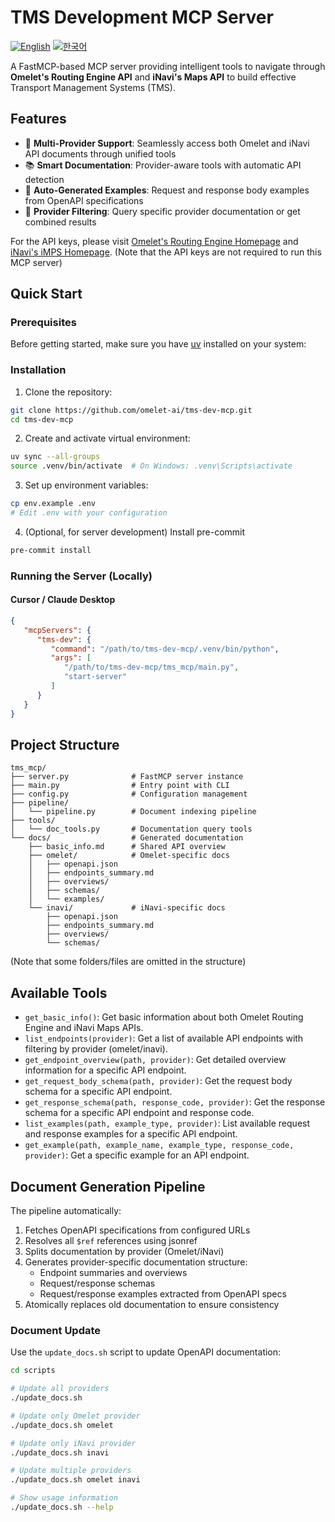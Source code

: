 # TMS Development MCP Server

[![English](https://img.shields.io/badge/lang-English-blue.svg)](README.md) [![한국어](https://img.shields.io/badge/언어-한국어-orange.svg)](README.ko.md)

A FastMCP-based MCP server providing intelligent tools to navigate through **Omelet's Routing Engine API** and **iNavi's Maps API** to build effective Transport Management Systems (TMS).

## Features

- 🚀 **Multi-Provider Support**: Seamlessly access both Omelet and iNavi API documents through unified tools
- 📚 **Smart Documentation**: Provider-aware tools with automatic API detection
- 🔄 **Auto-Generated Examples**: Request and response body examples from OpenAPI specifications
- 🎯 **Provider Filtering**: Query specific provider documentation or get combined results

For the API keys, please visit [Omelet's Routing Engine Homepage](https://routing.oaasis.cc/) and [iNavi's iMPS Homepage](https://mapsapi.inavisys.com/).
(Note that the API keys are not required to run this MCP server)


## Quick Start

### Prerequisites

Before getting started, make sure you have [uv](https://docs.astral.sh/uv/getting-started/installation/) installed on your system:

### Installation

1. Clone the repository:
```bash
git clone https://github.com/omelet-ai/tms-dev-mcp.git
cd tms-dev-mcp
```

2. Create and activate virtual environment:
```bash
uv sync --all-groups
source .venv/bin/activate  # On Windows: .venv\Scripts\activate
```

3. Set up environment variables:
```bash
cp env.example .env
# Edit .env with your configuration
```

4. (Optional, for server development) Install pre-commit
```bash
pre-commit install
```

### Running the Server (Locally)

#### Cursor / Claude Desktop
```json
{
   "mcpServers": {
      "tms-dev": {
         "command": "/path/to/tms-dev-mcp/.venv/bin/python",
         "args": [
            "/path/to/tms-dev-mcp/tms_mcp/main.py",
            "start-server"
         ]
      }
   }
}
```

## Project Structure

```
tms_mcp/
├── server.py              # FastMCP server instance
├── main.py                # Entry point with CLI
├── config.py              # Configuration management
├── pipeline/
│   └── pipeline.py        # Document indexing pipeline
├── tools/
│   └── doc_tools.py       # Documentation query tools
└── docs/                  # Generated documentation
    ├── basic_info.md      # Shared API overview
    ├── omelet/            # Omelet-specific docs
    │   ├── openapi.json
    │   ├── endpoints_summary.md
    │   ├── overviews/
    │   ├── schemas/
    │   └── examples/
    └── inavi/             # iNavi-specific docs
        ├── openapi.json
        ├── endpoints_summary.md
        ├── overviews/
        └── schemas/
```

(Note that some folders/files are omitted in the structure)

## Available Tools

- `get_basic_info()`: Get basic information about both Omelet Routing Engine and iNavi Maps APIs.
- `list_endpoints(provider)`: Get a list of available API endpoints with filtering by provider (omelet/inavi).
- `get_endpoint_overview(path, provider)`: Get detailed overview information for a specific API endpoint.
- `get_request_body_schema(path, provider)`: Get the request body schema for a specific API endpoint.
- `get_response_schema(path, response_code, provider)`: Get the response schema for a specific API endpoint and response code.
- `list_examples(path, example_type, provider)`: List available request and response examples for a specific API endpoint.
- `get_example(path, example_name, example_type, response_code, provider)`: Get a specific example for an API endpoint.


## Document Generation Pipeline

The pipeline automatically:
1. Fetches OpenAPI specifications from configured URLs
2. Resolves all `$ref` references using jsonref
3. Splits documentation by provider (Omelet/iNavi)
4. Generates provider-specific documentation structure:
   - Endpoint summaries and overviews
   - Request/response schemas
   - Request/response examples extracted from OpenAPI specs
5. Atomically replaces old documentation to ensure consistency

### Document Update

Use the `update_docs.sh` script to update OpenAPI documentation:

```bash
cd scripts

# Update all providers
./update_docs.sh

# Update only Omelet provider
./update_docs.sh omelet

# Update only iNavi provider
./update_docs.sh inavi

# Update multiple providers
./update_docs.sh omelet inavi

# Show usage information
./update_docs.sh --help
```
